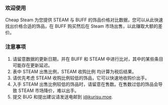 ### 欢迎使用
Cheap Steam 为您提供 STEAM 与 BUFF 的饰品价格对比数据，您可以从此快速找出价格合适的饰品，在 BUFF 购买然后在 Steam 市场出售，以此赚取大额的差价。
### 注意事项
1. 请留意数据的更新日期，并在 BUFF 和 STEAM 中进行比对，其中的某些条目可能存在更新延迟。
2. 表中 STEAM 出售比例，STEAM 收购比例 均计算为税后结果。
3. 请优先考虑 STEAM 收购比例较低的饰品，它可以快速地收购价出手。
4. 入手 STEAM 出售比例较低的饰品时，请留意在售数。在售数过低的饰品会导致 STEAM 市场降价，难以出手。
5. 提交 BUG 和提出建议请发送电邮到 i@kurisu.moe.